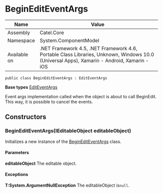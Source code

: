 

# BeginEditEventArgs

Name|Value
---|---
Assembly|Catel.Core
Namespace|System.ComponentModel
Available on|.NET Framework 4.5, .NET Framework 4.6, Portable Class Libraries, Unknown, Windows 10.0 (Universal Apps), Xamarin - Android, Xamarin - iOS

```
public class BeginEditEventArgs : EditEventArgs
```

**Base types**
[EditEventArgs](/Catel.Core\System\ComponentModel\EditEventArgs.md)


Event args implementation called when the object is about to call BeginEdit. This way, it is possible to cancel the events.



## Constructors

### BeginEditEventArgs(IEditableObject editableObject)

Initializes a new instance of the [BeginEditEventArgs](#) class.

#### Parameters

**editableObject**
The editable object.

#### Exceptions

**T:System.ArgumentNullException**
The editableObject is`null`.



